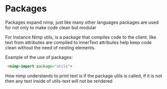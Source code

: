 <h1>Packages</h1>

<p>Packages expand nimp, just like many other languages packages are used for not only to make code clean but modular</p>

<p>For Instance Nimp utils, is a package that compiles  code to the client. like text from attributes are compiled to innerText attributes help keep code clean without the need of nesting elements.</p>


<p>Example of the use of packages:</p>


```html
 <nimp-import package="utils">
````

<p>How nimp understands to print text is if the package utils is called, if it is not then any text inside of utils-text will not be rendered</p>

